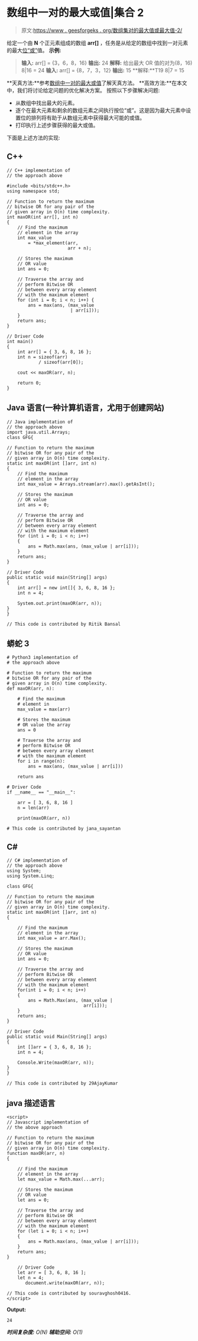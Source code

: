 # 数组中一对的最大或值|集合 2

> 原文:[https://www . geesforgeks . org/数组集对的最大值或最大值-2/](https://www.geeksforgeeks.org/maximum-or-value-of-a-pair-in-an-array-set-2/)

给定一个由 **N** 个正元素组成的数组 **arr[]** ，任务是从给定的数组中找到一对元素的最大[位“或”](https://www.geeksforgeeks.org/bitwise-operators-in-c-cpp/)值。
**示例:**

> **输入:** arr[] = {3，6，8，16}
> **输出:** 24
> **解释:**
> 给出最大 OR 值的对为(8，16)
> 8|16 = 24
> **输入:** arr[] = {8，7，3，12}
> **输出:** 15
> **解释:**T19
> 8|7 = 15

**天真方法:**参考[数组中一对的最大或值](https://www.geeksforgeeks.org/maximum-or-value-of-a-pair-in-an-array/)了解天真方法。
**高效方法:**在本文中，我们将讨论给定问题的优化解决方案。
按照以下步骤解决问题:

*   从数组中找出最大的元素。
*   逐个在最大元素和剩余的数组元素之间执行按位“或”。这是因为最大元素中设置位的排列将有助于从数组元素中获得最大可能的或值。
*   打印执行上述步骤获得的最大或值。

下面是上述方法的实现:

## C++

```
// C++ implementation of
// the approach above

#include <bits/stdc++.h>
using namespace std;

// Function to return the maximum
// bitwise OR for any pair of the
// given array in O(n) time complexity.
int maxOR(int arr[], int n)
{
    // Find the maximum
    // element in the array
    int max_value
        = *max_element(arr,
                       arr + n);

    // Stores the maximum
    // OR value
    int ans = 0;

    // Traverse the array and
    // perform Bitwise OR
    // between every array element
    // with the maximum element
    for (int i = 0; i < n; i++) {
        ans = max(ans, (max_value
                        | arr[i]));
    }
    return ans;
}

// Driver Code
int main()
{
    int arr[] = { 3, 6, 8, 16 };
    int n = sizeof(arr)
            / sizeof(arr[0]);

    cout << maxOR(arr, n);

    return 0;
}
```

## Java 语言(一种计算机语言，尤用于创建网站)

```
// Java implementation of
// the approach above
import java.util.Arrays;
class GFG{

// Function to return the maximum
// bitwise OR for any pair of the
// given array in O(n) time complexity.
static int maxOR(int []arr, int n)
{
    // Find the maximum
    // element in the array
    int max_value = Arrays.stream(arr).max().getAsInt();

    // Stores the maximum
    // OR value
    int ans = 0;

    // Traverse the array and
    // perform Bitwise OR
    // between every array element
    // with the maximum element
    for (int i = 0; i < n; i++)
    {
        ans = Math.max(ans, (max_value | arr[i]));
    }
    return ans;
}

// Driver Code
public static void main(String[] args)
{
    int arr[] = new int[]{ 3, 6, 8, 16 };
    int n = 4;

    System.out.print(maxOR(arr, n));
}
}

// This code is contributed by Ritik Bansal
```

## 蟒蛇 3

```
# Python3 implementation of
# the approach above

# Function to return the maximum
# bitwise OR for any pair of the
# given array in O(n) time complexity.
def maxOR(arr, n):

    # Find the maximum
    # element in
    max_value = max(arr)

    # Stores the maximum
    # OR value the array
    ans = 0

    # Traverse the array and
    # perform Bitwise OR
    # between every array element
    # with the maximum element
    for i in range(n):
        ans = max(ans, (max_value | arr[i]))

    return ans

# Driver Code
if __name__ == "__main__":

    arr = [ 3, 6, 8, 16 ]
    n = len(arr)

    print(maxOR(arr, n))

# This code is contributed by jana_sayantan
```

## C#

```
// C# implementation of
// the approach above
using System;
using System.Linq;

class GFG{

// Function to return the maximum
// bitwise OR for any pair of the
// given array in O(n) time complexity.
static int maxOR(int []arr, int n)
{

    // Find the maximum
    // element in the array
    int max_value = arr.Max();

    // Stores the maximum
    // OR value
    int ans = 0;

    // Traverse the array and
    // perform Bitwise OR
    // between every array element
    // with the maximum element
    for(int i = 0; i < n; i++)
    {
        ans = Math.Max(ans, (max_value |
                             arr[i]));
    }
    return ans;
}

// Driver Code
public static void Main(String[] args)
{
    int []arr = { 3, 6, 8, 16 };
    int n = 4;

    Console.Write(maxOR(arr, n));
}
}

// This code is contributed by 29AjayKumar
```

## java 描述语言

```
<script>
// Javascript implementation of
// the above approach

// Function to return the maximum
// bitwise OR for any pair of the
// given array in O(n) time complexity.
function maxOR(arr, n)
{

    // Find the maximum
    // element in the array
    let max_value = Math.max(...arr);

    // Stores the maximum
    // OR value
    let ans = 0;

    // Traverse the array and
    // perform Bitwise OR
    // between every array element
    // with the maximum element
    for (let i = 0; i < n; i++)
    {
        ans = Math.max(ans, (max_value | arr[i]));
    }
    return ans;
}

    // Driver Code
    let arr = [ 3, 6, 8, 16 ];
    let n = 4;
       document.write(maxOR(arr, n));

// This code is contributed by souravghosh0416.
</script>
```

**Output:** 

```
24
```

***时间复杂度:** O(N)*
***辅助空间:** O(1)*